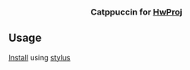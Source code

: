 <h3 align="center"> Catppuccin for <a href="https://hwproj.ru/">HwProj</a></h3>

## Usage
<a href="https://github.com/TimaFrolov/hwproj-catppuccin/raw/main/catppuccin.user.css">Install</a> using <a href="https://github.com/openstyles/stylus">stylus</a>

